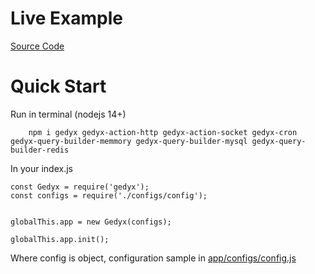 # Live Example

[Source Code](https://github.com/LborV/gedyx-exampleapp-emojis)

# Quick Start

Run in terminal (nodejs 14+)
```
    npm i gedyx gedyx-action-http gedyx-action-socket gedyx-cron gedyx-query-builder-memmory gedyx-query-builder-mysql gedyx-query-builder-redis
```

In your index.js 
```
const Gedyx = require('gedyx');
const configs = require('./configs/config');


globalThis.app = new Gedyx(configs);

globalThis.app.init();

```

Where config is object, configuration sample in [app/configs/config.js](https://github.com/LborV/gedyx/blob/main/app/configs/config.js) 
